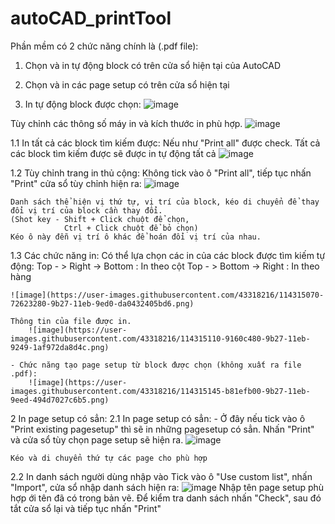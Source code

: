# autoCAD_printTool
Phần mềm có 2 chức năng chính là (.pdf file):
1. Chọn và in tự động block có trên cửa sổ hiện tại của AutoCAD
2. Chọn và in các page setup có trên cửa sổ hiện tại


1. In tự động block được chọn:
  ![image](https://user-images.githubusercontent.com/43318216/114314343-67f26980-9b24-11eb-829a-079f4674c682.png)
  
  Tùy chỉnh các thông số máy in và kích thước in phù hợp.
      ![image](https://user-images.githubusercontent.com/43318216/114314396-a0924300-9b24-11eb-9192-9a8d505d8ec5.png)
      
  1.1 In tất cả các block tìm kiếm được:
    Nếu như "Print all" được check. Tất cả các block tìm kiếm được sẽ được in tự động tất cả
      ![image](https://user-images.githubusercontent.com/43318216/114314748-2bc00880-9b26-11eb-9118-71c8d3fcf40c.png) 
      
  1.2 Tùy chỉnh trang in thủ cộng:
    Không tick vào ô "Print all", tiếp tục nhấn "Print" cửa sổ tùy chỉnh hiện ra:
    ![image](https://user-images.githubusercontent.com/43318216/114314825-80fc1a00-9b26-11eb-9e16-0a444b796e33.png)
    
    Danh sách thể hiện vị thứ tự, vị trí của block, kéo di chuyển để thay đổi vị trí của block cần thay đổi.
    (Shot key - Shift + Click chuột để chọn,
                Ctrl + Click chuột để bỏ chọn)
    Kéo ô này đễn vị trí ô khác để hoán đổi vị trí của nhau.
    
  1.3 Các chức năng in:
    Có thể lựa chọn các in của các block được tìm kiếm tự động:
    Top - > Right -> Bottom : In theo cột
    Top - > Bottom -> Right : In theo hàng
    
    ![image](https://user-images.githubusercontent.com/43318216/114315070-72623280-9b27-11eb-9ed0-da0432405bd6.png)
    
    Thông tin của file được in.
        ![image](https://user-images.githubusercontent.com/43318216/114315110-9160c480-9b27-11eb-9249-1af972da8d4c.png)
    
    - Chức năng tạo page setup từ block được chọn (không xuất ra file .pdf):
        ![image](https://user-images.githubusercontent.com/43318216/114315145-b81efb00-9b27-11eb-9eed-494d7027c6b5.png)

    
2 In page setup có sẳn:
  2.1 In page setup có sẳn:
    - Ở đây nếu tick vào ô "Print existing pagesetup" thì sẽ in những pagesetup có sẳn. Nhấn "Print" và cửa sổ tùy chọn
    page setup sẽ hiện ra.
    ![image](https://user-images.githubusercontent.com/43318216/114314496-29a97a00-9b25-11eb-88de-77de6cee436e.png)
    
    Kéo và di chuyển thứ tự các page cho phù hợp
  2.2 In danh sách người dùng nhập vào
    Tick vào ô "Use custom list", nhấn "Import", cửa sổ nhập danh sách hiện ra:
    ![image](https://user-images.githubusercontent.com/43318216/114314637-a50b2b80-9b25-11eb-8cfa-2e9bc21972f1.png)
    Nhập tên page setup phù hợp ới tên đã có trong bản vẽ.
    Để kiểm tra danh sách nhấn "Check", sau đó tắt cửa sổ lại và tiếp tục nhấn "Print"
  
